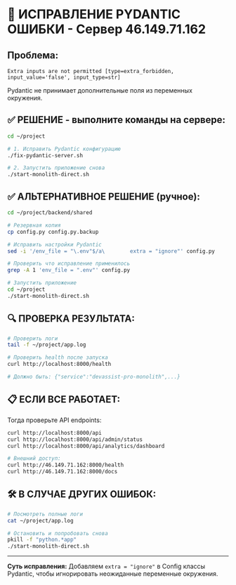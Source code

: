# 🚨 ИСПРАВЛЕНИЕ PYDANTIC ОШИБКИ - Сервер 46.149.71.162

## Проблема: 
```
Extra inputs are not permitted [type=extra_forbidden, input_value='false', input_type=str]
```

Pydantic не принимает дополнительные поля из переменных окружения.

## ✅ РЕШЕНИЕ - выполните команды на сервере:

```bash
cd ~/project

# 1. Исправить Pydantic конфигурацию
./fix-pydantic-server.sh

# 2. Запустить приложение снова
./start-monolith-direct.sh
```

## ✅ АЛЬТЕРНАТИВНОЕ РЕШЕНИЕ (ручное):

```bash
cd ~/project/backend/shared

# Резервная копия
cp config.py config.py.backup

# Исправить настройки Pydantic
sed -i '/env_file = "\.env"$/a\        extra = "ignore"' config.py

# Проверить что исправление применилось
grep -A 1 'env_file = ".env"' config.py

# Запустить приложение
cd ~/project
./start-monolith-direct.sh
```

## 🔍 ПРОВЕРКА РЕЗУЛЬТАТА:

```bash
# Проверить логи
tail -f ~/project/app.log

# Проверить health после запуска
curl http://localhost:8000/health

# Должно быть: {"service":"devassist-pro-monolith",...}
```

## 📋 ЕСЛИ ВСЕ РАБОТАЕТ:

Тогда проверьте API endpoints:
```bash
curl http://localhost:8000/api
curl http://localhost:8000/api/admin/status
curl http://localhost:8000/api/analytics/dashboard

# Внешний доступ:
curl http://46.149.71.162:8000/health
curl http://46.149.71.162:8000/docs
```

## 🛠️ В СЛУЧАЕ ДРУГИХ ОШИБОК:

```bash
# Посмотреть полные логи
cat ~/project/app.log

# Остановить и попробовать снова
pkill -f "python.*app"
./start-monolith-direct.sh
```

---

**Суть исправления:** Добавляем `extra = "ignore"` в Config классы Pydantic, чтобы игнорировать неожиданные переменные окружения.